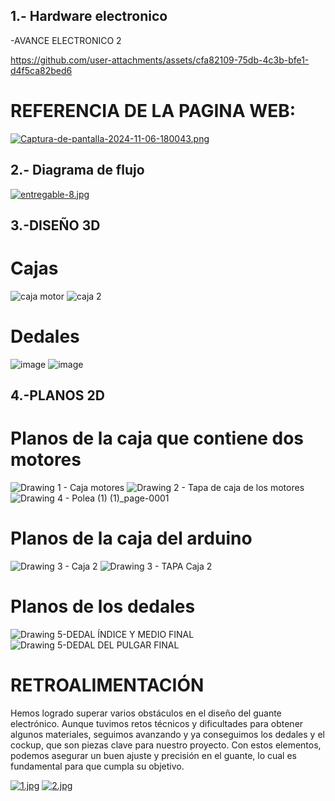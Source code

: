 ## 1.-  Hardware electronico

-AVANCE ELECTRONICO 2

https://github.com/user-attachments/assets/cfa82109-75db-4c3b-bfe1-d4f5ca82bed6

# REFERENCIA DE LA PAGINA WEB:

[![Captura-de-pantalla-2024-11-06-180043.png](https://i.postimg.cc/L4YgX8N2/Captura-de-pantalla-2024-11-06-180043.png)](https://postimg.cc/c6WLkZpb)

## 2.- Diagrama de flujo
[![entregable-8.jpg](https://i.postimg.cc/W31hZdC6/entregable-8.jpg)](https://postimg.cc/4KjfkxJm)


## 3.-DISEÑO 3D

# Cajas
![caja motor](https://github.com/user-attachments/assets/61ae8b32-2af4-4dcc-8e48-f2013caa604b)
![caja 2](https://github.com/user-attachments/assets/40c31c51-4f1f-44d2-8156-e2ad9d51c924)

# Dedales

![image](https://github.com/user-attachments/assets/07fbf885-900e-4265-bf76-1460ab9fa5e1)
![image](https://github.com/user-attachments/assets/8b2a0684-dddd-49b7-8d63-fda06e76d7d6)

## 4.-PLANOS 2D
# Planos de la caja que contiene dos motores
![Drawing 1 - Caja motores](https://github.com/user-attachments/assets/06852b28-b501-4867-bab0-580cce2ac076)
![Drawing 2 - Tapa de caja de los motores](https://github.com/user-attachments/assets/d69f510f-2c75-4a2e-a569-f87f62ed6960)
![Drawing 4 - Polea (1) (1)_page-0001](https://github.com/user-attachments/assets/348d9fbb-550b-4ba1-b63f-c5e3e62a9a62)

# Planos de la caja del arduino
![Drawing 3 - Caja 2](https://github.com/user-attachments/assets/a6d4ef24-b249-4fdc-84b9-c6c05c52b1c9)
![Drawing 3 - TAPA Caja 2](https://github.com/user-attachments/assets/c90ceba4-6dd0-414e-b60a-dfe0cc7182fe)

# Planos de los dedales
![Drawing 5-DEDAL ÍNDICE Y MEDIO FINAL](https://github.com/user-attachments/assets/aba16847-c167-4671-8667-b20c57fe8751)
![Drawing 5-DEDAL DEL PULGAR FINAL](https://github.com/user-attachments/assets/2dc1a2dc-d9fe-4a64-807a-21d8ee293091)

# RETROALIMENTACIÓN
Hemos logrado superar varios obstáculos en el diseño del guante electrónico. Aunque tuvimos retos técnicos y dificultades para obtener algunos materiales, seguimos avanzando y ya conseguimos los dedales y el cockup, que son piezas clave para nuestro proyecto. Con estos elementos, podemos asegurar un buen ajuste y precisión en el guante, lo cual es fundamental para que cumpla su objetivo.

[![1.jpg](https://i.postimg.cc/XvRnjp3Y/1.jpg)](https://postimg.cc/DWP95f89)
[![2.jpg](https://i.postimg.cc/508b6bNq/2.jpg)](https://postimg.cc/XGNTPM5p)
